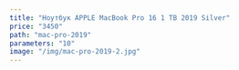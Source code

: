 ```yaml
---
title: "Ноутбук APPLE MacBook Pro 16 1 TB 2019 Silver"
price: "3450"
path: "mac-pro-2019"
parameters: "10"
image: "/img/mac-pro-2019-2.jpg"
---
```


